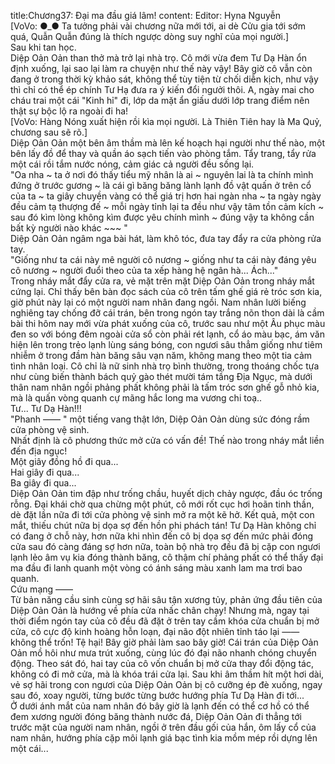 title:Chương37: Đại ma đầu giá lâm!
content:
Editor: Hyna Nguyễn<br>[VoVo: ●_● Ta tưởng phải vài chương nữa mới tới, ai dè Cửu gia tới sớm quá, Quẫn Quẫn đúng là thích ngược dòng suy nghĩ của mọi người.]<br>Sau khi tan học.<br>Diệp Oản Oản than thở mà trở lại nhà trọ. Cô mới vừa đem Tư Dạ Hàn ổn định xuống, lại sao lại làm ra chuyện như thế này vậy! Bây giờ cô vẫn còn đang ở trong thời kỳ khảo sát, không thể tùy tiện từ chối diễn kịch, như vậy thì chỉ có thể ép chính Tư Hạ đưa ra ý kiến đổi ngưởi thôi. A, ngày mai cho cháu trai một cái "Kinh hỉ" đi, lớp da mặt ẩn giấu dưới lớp trang điểm nên thật sự bộc lộ ra ngoài đi ha!<br>[VoVo: Hàng Nóng xuất hiện rồi kìa mọi người. Là Thiên Tiên hay là Ma Quỷ, chương sau sẽ rõ.]<br>Diệp Oản Oản một bên âm thầm mà lên kế hoạch hại người như thế nào, một bên lấy đồ để thay và quần áo sạch tiến vào phòng tắm. Tẩy trang, tẩy rửa một cái rồi tắm nước nóng, cảm giác cả người đều sống lại.<br>"Oa nha ~ ta ở nơi đó thấy tiểu mỹ nhân là ai ~ nguyên lai là ta chính mình đứng ở trước gương ~ là cái gì băng băng lành lạnh đồ vật quấn ở trên cổ của ta ~ ta giây chuyền vàng có thể giá trị hơn hai ngàn nha ~ ta ngày ngày đều cảm tạ thượng đế ~ mỗi ngày tỉnh lại ta đều như vậy tâm tồn cảm kích ~ sau đó kìm lòng không kìm được yêu chính mình ~ đúng vậy ta không cần bất kỳ người nào khác ~~~ "<br>Diệp Oản Oản ngâm nga bài hát, làm khô tóc, đưa tay đẩy ra cửa phòng rửa tay.<br>"Giống như ta cái này mê người cô nương ~ giống như ta cái này đáng yêu cô nương ~ người đuổi theo của ta xếp hàng hệ ngân hà... Ách..."<br>Trong nháy mắt đẩy cửa ra, vẻ mặt trên mặt Diệp Oản Oản trong nháy mắt cứng lại. Chỉ thấy bên bàn đọc sách của cô trên tấm ghế giá rẻ tróc sơn kia, giờ phút này lại có một người nam nhân đang ngồi. Nam nhân lười biếng nghiêng tay chống đỡ cái trán, bên trong ngón tay trắng nõn thon dài là cầm bài thi hôm nay mới vừa phát xuống của cô, trước sau như một Âu phục màu đen so với bóng đêm ngoài cửa sổ còn phải rét lạnh, cổ áo màu bạc, ám văn hiện lên trong trẻo lạnh lùng sáng bóng, con ngươi sâu thẳm giống như tiêm nhiễm ở trong đầm hàn băng sâu vạn năm, không mang theo một tia cảm tình nhân loại. Cô chỉ là nữ sinh nhà trọ bình thường, trong thoáng chốc tựa như cùng biến thành bách quỷ gào thét mười tám tầng Địa Ngục, mà dưới thân nam nhân ngồi phảng phất không phải là tấm tróc sơn ghế gỗ nhỏ kia, mà là quấn vòng quanh cự mãng hắc long ma vương chi toạ..<br>Tư... Tư Dạ Hàn!!!<br>"Phanh —— " một tiếng vang thật lớn, Diệp Oản Oản dùng sức đóng rầm cửa phòng vệ sinh.<br>Nhất định là cô phương thức mở cửa có vấn đề! Thế nào trong nháy mắt liền đến địa ngục!<br>Một giây đồng hồ đi qua...<br>Hai giây đi qua...<br>Ba giây đi qua...<br>Diệp Oản Oản tim đập như trống chầu, huyết dịch chảy ngược, đầu óc trống rỗng. Đại khái chờ qua chừng một phút, cô mới rốt cục hơi hoãn tinh thần, dè đặt lần nữa đi tới cửa phòng vệ sinh mở ra một kẽ hở. Kết quả, một con mắt, thiếu chút nữa bị dọa sợ đến hồn phi phách tán! Tư Dạ Hàn không chỉ có đang ở chỗ này, hơn nữa khi nhìn đến cô bị dọa sợ đến mức phải đóng cửa sau đó càng đáng sợ hơn nữa, toàn bộ nhà trọ đều đã bị cặp con ngươi lạnh lẻo âm vụ kia đóng thành băng, cô thậm chí phảng phất có thể thấy đại ma đầu đi lanh quanh một vòng có ánh sáng màu xanh lam ma trơi bao quanh.<br>Cứu mạng ——<br>Từ bản năng cầu sinh cùng sợ hãi sâu tận xương tủy, phản ứng đầu tiên của Diệp Oản Oản là hướng về phía cửa nhấc chân chạy! Nhưng mà, ngay tại thời điểm ngón tay của cô đều đã đặt ở trên tay cầm khóa cửa chuẩn bị mở cửa, cô cực độ kinh hoàng hỗn loạn, đại não đột nhiên tỉnh táo lại —— không thể trốn! Tệ hại! Bây giờ phải làm sao bây giờ! Cái trán của Diệp Oản Oản mồ hôi như mưa trút xuống, cùng lúc đó đại não nhanh chóng chuyển động. Theo sát đó, hai tay của cô vốn chuẩn bị mở cửa thay đổi động tác, không có đi mở cửa, mà là khóa trái cửa lại. Sau khi âm thầm hít một hơi dài, vẻ sợ hãi trong con ngươi của Diệp Oản Oản bị cô cưỡng ép đè xuống, ngay sau đó, xoay người, từng bước từng bước hướng phía Tư Dạ Hàn đi tới...<br>Ở dưới ánh mắt của nam nhân đó bây giờ là lạnh đến có thể cơ hồ có thể đem xương người đóng băng thành nước đá, Diệp Oản Oản đi thẳng tới trước mặt của người nam nhân, ngồi ở trên đầu gối của hắn, ôm lấy cổ của nam nhân, hướng phía cặp môi lạnh giá bạc tình kia mồm mép rồi dựng lên một cái...